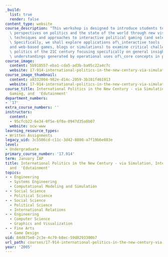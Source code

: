 ```yaml
---
_build:
  list: true
  render: false
content_type: website
course_description: "This workshop is designed to introduce students to different\
  \ perspectives on politics and the state of the world through new visualization\
  \ techniques and approaches to interactive political gaming (and selective 'edutainment').\
  \ Specifically, we shall explore applications of\_interactive tools (such as video\_\
  and web-based games, blogs or simulations) to examine critical challenges in international\
  \ politics of the 21C century focusing specifically on general insights and specific\
  \ understandings generated by operational uses of\_core concepts in political science.\n"
course_image:
  content: 5b918557-eba1-cda5-ad3b-ba05c22a4c7c
  website: 17-914-international-politics-in-the-new-century-via-simulation-interactive-gaming-and-edutainment-january-iap-2005
course_image_thumbnail:
  content: a8332004-982e-d14c-2059-3b101f461913
  website: 17-914-international-politics-in-the-new-century-via-simulation-interactive-gaming-and-edutainment-january-iap-2005
course_title: International Politics in the New Century - via Simulation, Interactive
  Gaming, and  'Edutainment'
department_numbers:
- '17'
extra_course_numbers: ''
instructors:
  content:
  - 95cfcb22-6e34-0f5e-6f0a-0947d35a8b07
  website: ocw-www
learning_resource_types:
- Written Assignments
legacy_uid: 3c5506cd-c11c-3d42-8800-a7f19b6e083e
level:
- Undergraduate
primary_course_number: '17.914'
term: January IAP
title: International Politics in the New Century - via Simulation, Interactive Gaming,
  and  'Edutainment'
topics:
- - Engineering
  - Systems Engineering
  - Computational Modeling and Simulation
- - Social Science
  - Political Science
- - Social Science
  - Political Science
  - International Relations
- - Engineering
  - Computer Science
  - Graphics and Visualization
- - Fine Arts
  - Game Design
uid: 84d875e0-2c3e-4c79-b8ec-59d8293300b7
url_path: courses/17-914-international-politics-in-the-new-century-via-simulation-interactive-gaming-and-edutainment-january-iap-2005
year: '2005'
---
```

